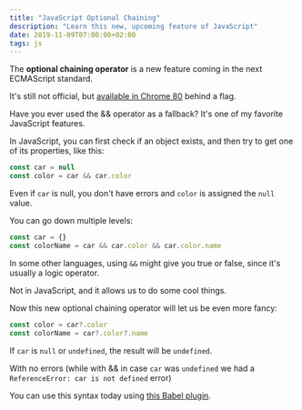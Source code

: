 ```yaml
---
title: "JavaScript Optional Chaining"
description: "Learn this new, upcoming feature of JavaScript"
date: 2019-11-09T07:00:00+02:00
tags: js
---
```


The **optional chaining operator** is a new feature coming in the next ECMAScript standard.

It's still not official, but [available in Chrome 80](https://chromestatus.com/feature/5668249494618112) behind a flag.

Have you ever used the && operator as a fallback? It's one of my favorite JavaScript features.

In JavaScript, you can first check if an object exists, and then try to get one of its properties, like this:

```js
const car = null
const color = car && car.color
```

Even if `car` is null, you don't have errors and `color` is assigned the `null` value.

You can go down multiple levels:

```js
const car = {}
const colorName = car && car.color && car.color.name
```

In some other languages, using `&&` might give you true or false, since it's usually a logic operator.

Not in JavaScript, and it allows us to do some cool things.

Now this new optional chaining operator will let us be even more fancy:

```js
const color = car?.color
const colorName = car?.color?.name
```

If `car` is `null` or `undefined`, the result will be `undefined`.

With no errors (while with && in case `car` was `undefined` we had a `ReferenceError: car is not defined` error)

You can use this syntax today using [this Babel plugin](https://babeljs.io/docs/en/babel-plugin-proposal-optional-chaining).